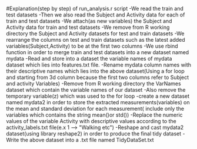 #Explanation(step by step) of run_analysis.r script
-We read the train and test datasets 
-Then we also read the Subject and Activity data for each of train and test datasets
-We attach(as new variables) the Subject and Activity data for train and test datasets 
-We remove from R working directory the Subject and Activity datasets for test and train datasets
-We rearrange the columns on test and train datasets such as the latest added variables(Subject,Activity) to be at the
first two columns
-We use rbind function in order to merge train and test datasets into a new dataset named mydata
-Read and store into a dataset the variable names of mydata dataset which lies into features.txt file.
-Rename mydata column names with their descriptive names which lies into the above dataset(Using a for loop and
starting from 3d column because the first two columns refer to Subject and activity Variables)
-Remove from R working directory the VarNames dataset which contain the variable names of our dataset
-Also remove the temporary variable(z) which was used to the for loop
-create a new dataset named mydata2 in order to store the extracted measurements(variables) on the mean and standard deviation for each measurement(
include only the variables which contains the string mean()or std())
-Replace the numeric values of the variable Activity with descriptive values according to the activity_labels.txt file(e.x 1 --> "Walking etc")
-Reshape and cast mydata2 dataset(using library reshape2) in order to produce the final tidy dataset
-Write the above dataset into a .txt file named TidyDataSet.txt
